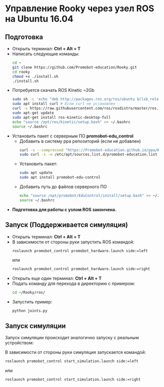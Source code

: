 # Управление Rooky через узел ROS на Ubuntu 16.04
## Подготовка
* Открыть терминал: **Ctrl + Alt + T**
* Написать следующие команды:
  ```sh
  cd ~
  git clone https://github.com/Promobot-education/Rooky.git
  cd rooky
  chmod +x ./install.sh
  ./install.sh
  ```
* Потребуется скачать ROS Kinetic ~2Gb
  ```sh
  sudo sh -c 'echo "deb http://packages.ros.org/ros/ubuntu $(lsb_release -sc) main" > /etc/apt/sources.list.d/ros-latest.list'
  sudo apt install curl # Если curl не установлен
  curl -s https://raw.githubusercontent.com/ros/rosdistro/master/ros.asc | sudo apt-key add -
  sudo apt-get update
  sudo apt-get install ros-kinetic-desktop-full
  echo "source /opt/ros/kinetic/setup.bash" >> ~/.bashrc
  source ~/.bashrc
  ```
* Установить пакет с серверным ПО **promobot-edu_control**
  * Добавить в систему ppa репозиторий (если не добавлен)
    ```sh
    curl -s --compressed "https://Promobot-education.github.io/ppa/KEY.gpg" | sudo apt-key add -
    sudo curl -s -o /etc/apt/sources.list.d/promobot-education.list "https://Promobot-education.github.io/ppa/promobot-education.list"
    ```
  * Установить пакет:
    ```sh
    sudo apt update
    sudo apt install promobot-edu-control
    ```
  * Добавить путь до файлов серверного ПО
    ```sh
    echo "source /opt/promobot/EduControl/install/setup.bash" >> ~/.bashrc
    source ~/.bashrc
    ```
* **Подготовка для работы с узлом ROS закончена.**

## Запуск (Поддерживается симуляция)
* Открыть терминал: **Ctrl + Alt + T**
* В зависимости от стороны руки запустить ROS командой:
  ```sh
  roslaunch promobot_control promobot_hardware.launch side:=left
  ```
  или 
  ```sh
  roslaunch promobot_control promobot_hardware.launch side:=right
  ```
* Открыть еще один терминал: **Ctrl + Alt + T**
* Подать команду для перехода в директорию с примером:
  ```sh
  cd ~/Rooky/ros/
  ```
* Запустить пример:
  ```
  python joints.py
  ```

## Запуск симуляции
Запуск симуляции происходит аналогично запуску с реальным устройством:

В зависимости от стороны руки симуляция запускается командой:
```sh
roslaunch promobot_control start_simulation.launch side:=left
```
или 
```sh
roslaunch promobot_control start_simulation.launch side:=right
```